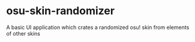 # osu-skin-randomizer
A basic UI application which crates a randomized osu! skin from elements of other skins
